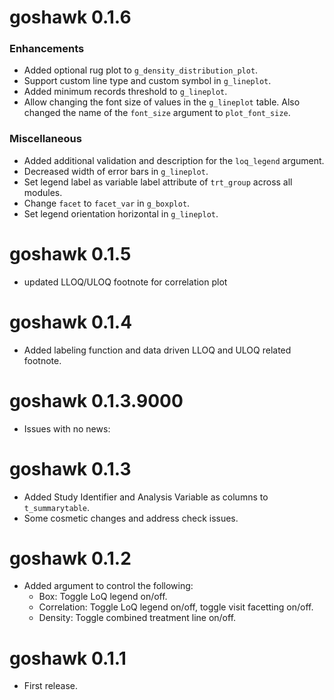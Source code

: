 # goshawk 0.1.6

### Enhancements
* Added optional rug plot to `g_density_distribution_plot`.
* Support custom line type and custom symbol in `g_lineplot`.
* Added minimum records threshold to `g_lineplot`.
* Allow changing the font size of values in the `g_lineplot` table. Also changed the name of the `font_size` argument to `plot_font_size`.

### Miscellaneous
* Added additional validation and description for the `loq_legend` argument.
* Decreased width of error bars in `g_lineplot`.
* Set legend label as variable label attribute of `trt_group` across all modules.
* Change `facet` to `facet_var` in `g_boxplot`.
* Set legend orientation horizontal in `g_lineplot`.

# goshawk 0.1.5

* updated LLOQ/ULOQ footnote for correlation plot

# goshawk 0.1.4

* Added labeling function and data driven LLOQ and ULOQ related footnote.

# goshawk 0.1.3.9000

* Issues with no news:

# goshawk 0.1.3

* Added Study Identifier and Analysis Variable as columns to `t_summarytable`.
* Some cosmetic changes and address check issues.

# goshawk 0.1.2

* Added argument to control the following:
  - Box: Toggle LoQ legend on/off.
  - Correlation: Toggle LoQ legend on/off, toggle visit facetting on/off.
  - Density: Toggle combined treatment line on/off.

# goshawk 0.1.1

* First release.
